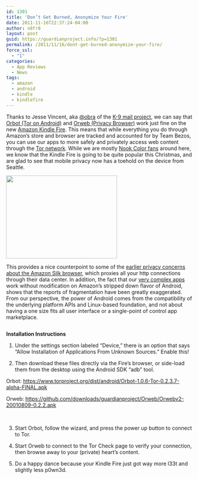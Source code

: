 ```yaml
---
id: 1301
title: 'Don’t Get Burned, Anonymize Your Fire'
date: 2011-11-16T22:37:24-04:00
author: n8fr8
layout: post
guid: https://guardianproject.info/?p=1301
permalink: /2011/11/16/dont-get-burned-anonymize-your-fire/
force_ssl:
  - "1"
categories:
  - App Reviews
  - News
tags:
  - amazon
  - android
  - kindle
  - kindlefire
---
```

Thanks to Jesse Vincent, aka [@obra](https://twitter.com/obra) of the [K-9 mail project](http://code.google.com/p/k9mail/), we can say that [Orbot (Tor on Android)](https://guardianproject.info/apps/orbot) and [Orweb (Privacy Browser)](https://guardianproject.info/apps/orweb) work just fine on the new [Amazon Kindle Fire](http://www.amazon.com/Kindle-Fire-Amazon-Tablet/dp/B0051VVOB2). This means that while everything you do through Amazon’s store and browser are tracked and accounted for by Team Bezos, you can use our apps to more safely and privately access web content through the [Tor network](https://torproject.org). While we are mostly [Nook Color fans](https://guardianproject.info/hardware/) around here, we know that the Kindle Fire is going to be quite popular this Christmas, and are glad to see that mobile privacy now has a toehold on the device from Seattle.

[<img title="448565907" src="https://guardianproject.info/wp-content/uploads/2011/11/448565907-300x224.jpg" alt="" width="300" height="224" />](http://twitpic.com/7f2bo3)

This provides a nice counterpoint to some of the [earlier privacy concerns about the Amazon Silk browser](http://www.slashgear.com/eff-talks-silk-browser-privacy-with-amazon-19189281/), which proxies all your http connections through their data center. In addition, the fact that our [very complex apps](https://gitweb.torproject.org/orbot.git/blob_plain/HEAD:/BUILD) work without modification on Amazon’s stripped down flavor of Android, shows that the reports of fragmentation have been greatly exaggerated. From our perspective, the power of Android comes from the compatibility of the underlying platform APIs and Linux-based foundation, and not about having a one size fits all user interface or a single-point of control app marketplace.

[<img class="size-medium wp-image-1306 alignnone" title="Kindle-Fire" src="https://guardianproject.info/wp-content/uploads/2011/11/Kindle-Fire.jpg" alt="" srcset="https://guardianproject.info/wp-content/uploads/2011/11/Kindle-Fire.jpg 500w, https://guardianproject.info/wp-content/uploads/2011/11/Kindle-Fire-300x168.jpg 300w" sizes="(max-width: 500px) 100vw, 500px" />](https://guardianproject.info/wp-content/uploads/2011/11/Kindle-Fire.jpg)

**Installation Instructions**

1) Under the settings section labeled “Device,” there is an option that says “Allow Installation of Applications From Unknown Sources.” Enable this!

2) Then download these files directly via the Fire’s browser, or side-load them from the desktop using the Android SDK “adb” tool.

Orbot: <https://www.torproject.org/dist/android/Orbot-1.0.6-Tor-0.2.3.7-alpha-FINAL.apk>

Orweb: <https://github.com/downloads/guardianproject/Orweb/Orwebv2-20010809-0.2.2.apk>

 

3) Start Orbot, follow the wizard, and press the power up button to connect to Tor.

4) Start Orweb to connect to the Tor Check page to verify your connection, then browse away to your (private) heart’s content.

5) Do a happy dance because your Kindle Fire just got way more l33t and slightly less p0wn3d.

 